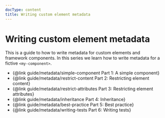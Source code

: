 ```yaml
---
docType: content
title: Writing custom element metadata
---
```


# Writing custom element metadata

This is a guide to how to write metadata for custom elements and framework components.
In this series we learn how to write metadata for a fictive `<my-component>`.

- {@link guide/metadata/simple-component Part 1: A simple component}
- {@link guide/metadata/restrict-content Part 2: Restricting element content}
- {@link guide/metadata/restrict-attributes Part 3: Restricting element attributes}
- {@link guide/metadata/inheritance Part 4: Inheritance}
- {@link guide/metadata/best-practice Part 5: Best practice}
- {@link guide/metadata/writing-tests Part 6: Writing tests}
